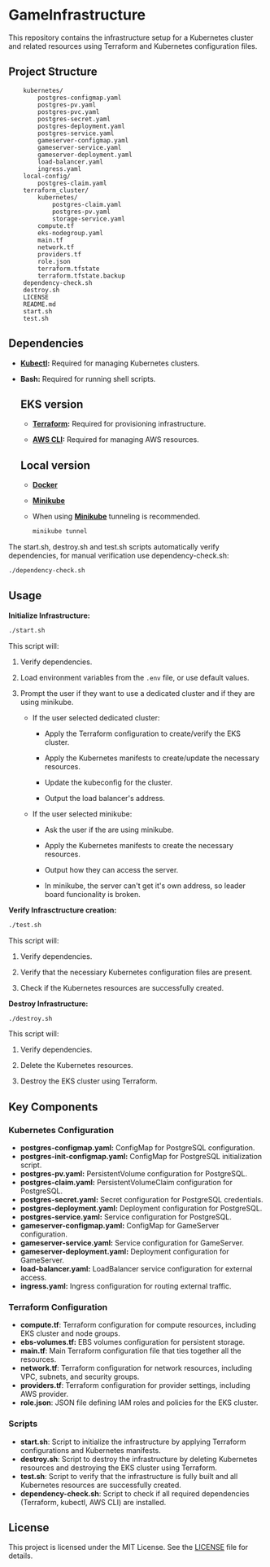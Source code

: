 # GameInfrastructure

This repository contains the infrastructure setup for a Kubernetes cluster and related resources using Terraform and Kubernetes configuration files.

## Project Structure

```
    kubernetes/
        postgres-configmap.yaml
        postgres-pv.yaml
        postgres-pvc.yaml
        postgres-secret.yaml
        postgres-deployment.yaml
        postgres-service.yaml
        gameserver-configmap.yaml
        gameserver-service.yaml
        gameserver-deployment.yaml
        load-balancer.yaml
        ingress.yaml
    local-config/
        postgres-claim.yaml
    terraform_cluster/
        kubernetes/
            postgres-claim.yaml
            postgres-pv.yaml
            storage-service.yaml
        compute.tf
        eks-nodegroup.yaml
        main.tf
        network.tf
        providers.tf
        role.json
        terraform.tfstate
        terraform.tfstate.backup
    dependency-check.sh
    destroy.sh
    LICENSE
    README.md
    start.sh
    test.sh
```

## Dependencies

- **[Kubectl](https://kubernetes.io/docs/tasks/tools/install-kubectl/):** Required for managing Kubernetes clusters.
  
- **Bash:** Required for running shell scripts.
  ## EKS version 

  - **[Terraform](https://www.terraform.io/downloads.html):** Required for provisioning infrastructure.

  - **[AWS CLI](https://aws.amazon.com/cli/):** Required for managing AWS resources.

  ## Local version
  - **[Docker](https://docs.docker.com/get-docker/)**
  - **[Minikube](https://minikube.sigs.k8s.io/docs/start/)**

  - When using **[Minikube](https://minikube.sigs.k8s.io/docs/start/)** tunneling is recommended.

      ```sh
    minikube tunnel
    ```

 The start.sh, destroy.sh and test.sh scripts automatically verify dependencies, for manual verification use dependency-check.sh:

   ```sh
   ./dependency-check.sh
   ```

## Usage

  **Initialize Infrastructure:**

   ```sh
   ./start.sh
   ```
  This script will:

1. Verify dependencies.

2. Load environment variables from the `.env` file, or use default values.

3. Prompt the user if they want to use a dedicated cluster and if they are using minikube.
    - If the user selected dedicated cluster:

      - Apply the Terraform configuration to create/verify the EKS cluster.

      - Apply the Kubernetes manifests to create/update the necessary resources.

      - Update the kubeconfig for the cluster.

      - Output the load balancer's address.

    - If the user selected minikube:

      - Ask the user if the are using minikube.

      - Apply the Kubernetes manifests to create the necessary resources.

      - Output how they can access the server.
      
      - In minikube, the server can't get it's own address, so leader board funcionality is broken.


 **Verify Infrasctructure creation:**

   ```sh
   ./test.sh
   ```

  This script will:

  1. Verify dependencies.

  2. Verify that the necessiary Kubernetes configuration files are present.

  3. Check if the Kubernetes resources are successfully created.

 **Destroy Infrastructure:**

   ```sh
   ./destroy.sh
   ```
  This script will:

  1. Verify dependencies.

  2. Delete the Kubernetes resources.

  3. Destroy the EKS cluster using Terraform.



## Key Components

### Kubernetes Configuration

- **postgres-configmap.yaml:** ConfigMap for PostgreSQL configuration.
- **postgres-init-configmap.yaml:** ConfigMap for PostgreSQL initialization script.
- **postgres-pv.yaml:** PersistentVolume configuration for PostgreSQL.
- **postgres-claim.yaml:** PersistentVolumeClaim configuration for PostgreSQL.
- **postgres-secret.yaml:** Secret configuration for PostgreSQL credentials.
- **postgres-deployment.yaml:** Deployment configuration for PostgreSQL.
- **postgres-service.yaml:** Service configuration for PostgreSQL.
- **gameserver-configmap.yaml:** ConfigMap for GameServer configuration.
- **gameserver-service.yaml:** Service configuration for GameServer.
- **gameserver-deployment.yaml:** Deployment configuration for GameServer.
- **load-balancer.yaml:** LoadBalancer service configuration for external access.
- **ingress.yaml:** Ingress configuration for routing external traffic.

### Terraform Configuration

- **compute.tf**: Terraform configuration for compute resources, including EKS cluster and node groups.
- **ebs-volumes.tf:** EBS volumes configuration for persistent storage.
- **main.tf**: Main Terraform configuration file that ties together all the resources.
- **network.tf**: Terraform configuration for network resources, including VPC, subnets, and security groups.
- **providers.tf**: Terraform configuration for provider settings, including AWS provider.
- **role.json**: JSON file defining IAM roles and policies for the EKS cluster.


### Scripts

- **start.sh**: Script to initialize the infrastructure by applying Terraform configurations and Kubernetes manifests.
- **destroy.sh**: Script to destroy the infrastructure by deleting Kubernetes resources and destroying the EKS cluster using Terraform.
- **test.sh**: Script to verify that the infrastructure is fully built and all Kubernetes resources are successfully created.
- **dependency-check.sh**: Script to check if all required dependencies (Terraform, kubectl, AWS CLI) are installed.


## License
This project is licensed under the MIT License. See the [LICENSE](LICENSE) file for details.